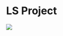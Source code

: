 # LS Project

![](https://media1.giphy.com/media/v1.Y2lkPTc5MGI3NjExYTlhZTgyZTcwNDg1Mzk4NDg3OWY2NWVlMGI3OGZiMDhlMmU4MTg0OCZjdD1n/rQ5cWOkvXfoTUZLIPh/giphy.gif)
